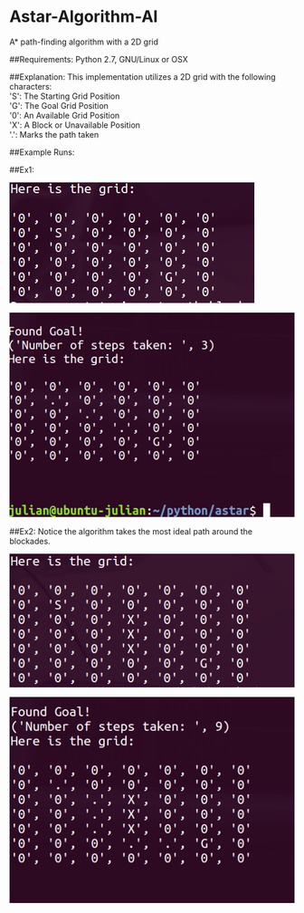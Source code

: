 # Astar-Algorithm-AI
A* path-finding algorithm with a 2D grid

##Requirements:
Python 2.7, GNU/Linux or OSX

##Explanation:
This implementation utilizes a 2D grid with the following characters:<br>
'S': The Starting Grid Position <br>
'G': The Goal Grid Position <br>
'0': An Available Grid Position <br>
'X': A Block or Unavailable Position <br>
'.': Marks the path taken <br>

##Example Runs:

##Ex1: <br>

![Before](/images/before1.png?raw=true) <br>

![Path](/images/after1.png?raw=true) <br>

##Ex2: Notice the algorithm takes the most ideal path around the blockades. <br>

![Before](/images/before2.png?raw=true) <br>

![Path](/images/after2.png?raw=true) <br>
